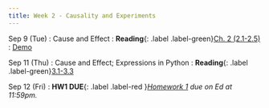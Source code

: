 ```yaml
---
title: Week 2 - Causality and Experiments
---
```


Sep 9 (Tue)
: Cause and Effect
  : **Reading**{: .label .label-green}[Ch. 2 (2.1-2.5)](https://inferentialthinking.com/chapters/02/causality-and-experiments.html)
: [Demo](#)

Sep 11 (Thu)
: Cause and Effect; Expressions in Python
  : **Reading**{: .label .label-green}[3.1-3.3](https://inferentialthinking.com/chapters/03/programming-in-python.html)

Sep 12 (Fri)
: **HW1 DUE**{: .label .label-red }*[Homework 1](https://edstem.org/us/courses/80618/lessons/142883/slides/811799) due on Ed at 11:59pm.*